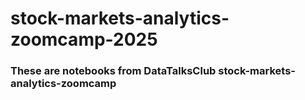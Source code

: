 # stock-markets-analytics-zoomcamp-2025

### These are notebooks from DataTalksClub stock-markets-analytics-zoomcamp